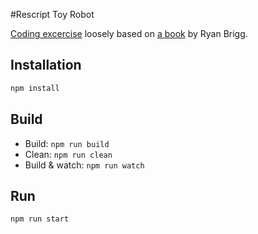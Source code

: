 #Rescript Toy Robot

[Coding excercise](https://github.com/tartansandal/mr-robot/blob/master/brief.md) loosely based on [a book](https://leanpub.com/elixir-toyrobot) by Ryan Brigg.


## Installation

```sh
npm install
```

## Build

- Build: `npm run build`
- Clean: `npm run clean`
- Build & watch: `npm run watch`

## Run

`npm run start`
